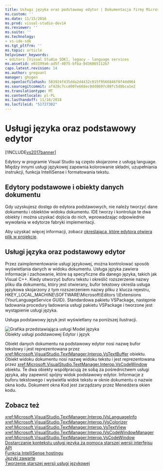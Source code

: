 ```yaml
---
title: Usługi języka oraz podstawowy edytor | Dokumentacja firmy Microsoft
ms.custom: ''
ms.date: 11/15/2016
ms.prod: visual-studio-dev14
ms.reviewer: ''
ms.suite: ''
ms.technology:
- vs-ide-sdk
ms.tgt_pltfrm: ''
ms.topic: article
helpviewer_keywords:
- editors [Visual Studio SDK], legacy - language services
ms.assetid: e03199a6-ad5f-4075-bfba-8d36865112b7
caps.latest.revision: 14
ms.author: gregvanl
manager: ghogen
ms.openlocfilehash: 503924f435dda2d4432c915f9566846f0f4dd964
ms.sourcegitcommit: af428c7ccd007e668ec0dd8697c88fc5d8bca1e2
ms.translationtype: MT
ms.contentlocale: pl-PL
ms.lasthandoff: 11/16/2018
ms.locfileid: "51727302"
---
```

# <a name="language-services-and-the-core-editor"></a>Usługi języka oraz podstawowy edytor
[!INCLUDE[vs2017banner](../includes/vs2017banner.md)]

Edytory w programie Visual Studio są często skojarzone z usługą language. Między innymi usługi językowej zapewnia kolorowanie składni, uzupełniania instrukcji, funkcja IntelliSense i formatowania tekstu.  
  
## <a name="core-editors-and-document-data-objects"></a>Edytory podstawowe i obiekty danych dokumentu  
 Gdy uzyskujesz dostęp do edytora podstawowych, nie należy tworzyć dane dokumentu i obiektów widoku dokumentu. IDE tworzy i kontroluje te dwa obiekty i można uzyskać dojścia do nich, wprowadzając odpowiednie wywołania w edytorze fabryki implementacji.  
  
 Aby uzyskać więcej informacji, zobacz [określająca, które edytora otwiera plik w projekcie](../extensibility/internals/determining-which-editor-opens-a-file-in-a-project.md).  
  
## <a name="language-services-and-the-core-editor"></a>Usługi języka oraz podstawowy edytor  
 Przez zaimplementowanie usługi językowej, można kontrolować sposób wyświetlania danych w widoku dokumentu. Usługa języka zawiera informacje i zachowanie, które są specyficzne dla danego języka, takich jak Visual C++. Kiedy utworzyć buforu tekstu i określić rozszerzenie nazwy pliku dla dokumentu, który jest otwierany, bufor tekstowy określa usługa językowa skojarzony z tym rozszerzeniem nazwy pliku z klucza rejestru, HKEY_LOCAL_MACHINE\SOFTWARE\Microsoft\Editors \\\Extensions {YourLanguageService GUID}. Standardowa pakietu VSPackage, następnie ładowania procedury ładowania usługi pakietu VSPackage i tworzone jest wystąpienie usługi języka.  
  
 Usługa podstawowy język jest wyświetlany na poniższej ilustracji.  
  
 ![Grafika przedstawiająca usługi Model języka](../extensibility/media/vslanguageservicemodel.gif "vsLanguageServiceModel")  
Obiekty usługi podstawowej Edytor i język  
  
 Obiekt danych dokumentu na podstawowy edytor nosi nazwę bufor tekstowy i jest reprezentowana przez <xref:Microsoft.VisualStudio.TextManager.Interop.VsTextBuffer> obiektu. Obiekt widoku dokumentu nosi nazwę widoku tekstu i jest reprezentowana przez <xref:Microsoft.VisualStudio.TextManager.Interop.VsCodeWindow> obiektu. Te dwa obiekty współpracują ze sobą za pośrednictwem usługi języka, aby zapewnić spójny widok podstawowy edytor. Informacje z buforu tekstowego i wyświetla widok tekstu w oknie dokumentu o nazwie okna kodu. Dokument okna Kod jest zarządzany przez Menedżera okien kodu.  
  
## <a name="see-also"></a>Zobacz też  
 <xref:Microsoft.VisualStudio.TextManager.Interop.IVsLanguageInfo>   
 <xref:Microsoft.VisualStudio.TextManager.Interop.IVsColorizer>   
 <xref:Microsoft.VisualStudio.TextManager.Interop.VsTextView>   
 <xref:Microsoft.VisualStudio.TextManager.Interop.IVsCodeWindowManager>   
 <xref:Microsoft.VisualStudio.TextManager.Interop.VsCodeWindow>   
 [Dostarczanie kontekstu usługi języka za pomocą starszej wersji interfejsu API](../extensibility/providing-a-language-service-context-by-using-the-legacy-api.md)   
 [Funkcja IntelliSense hostingu](../extensibility/intellisense-hosting.md)   
 [Języki zawarte](../extensibility/contained-languages.md)   
 [Tworzenie starszej wersji usługi językowej](../extensibility/internals/developing-a-legacy-language-service.md)

